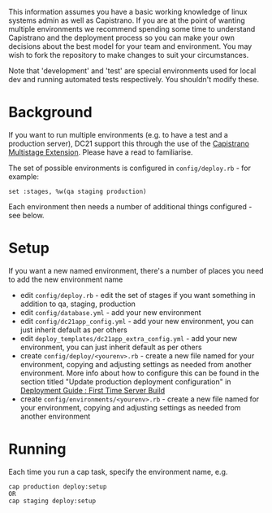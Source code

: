 This information assumes you have a basic working knowledge of linux systems admin as well as Capistrano. If you are at the point of wanting multiple environments we recommend spending some time to understand Capistrano and the deployment process so you can make your own decisions about the best model for your team and environment. You may wish to fork the repository to make changes to suit your circumstances.

Note that 'development' and 'test' are special environments used for local dev and running automated tests respectively. You shouldn't modify these.

# Background
If you want to run multiple environments (e.g. to have a test and a production server), DC21 support this through the use of the [Capistrano Multistage Extension](https://github.com/capistrano/capistrano/wiki/2.x-Multistage-Extension). Please have a read to familiarise.

The set of possible environments is configured in `config/deploy.rb` - for example:
```
set :stages, %w(qa staging production)
```

Each environment then needs a number of additional things configured - see below.

# Setup
If you want a new named environment, there's a number of places you need to add the new environment name
* edit `config/deploy.rb` - edit the set of stages if you want something in addition to qa, staging, production
* edit `config/database.yml` - add your new environment
* edit `config/dc21app_config.yml` - add your new environment, you can just inherit default as per others
* edit `deploy_templates/dc21app_extra_config.yml` - add your new environment, you can just inherit default as per others
* create `config/deploy/<yourenv>.rb` - create a new file named for your environment, copying and adjusting settings as needed from another environment. More info about how to configure this can be found in the section titled "Update production deployment configuration" in [Deployment Guide : First Time Server Build](Deployment_Guide_-_First_Time_Server_Build.md)
* create `config/environments/<yourenv>.rb` - create a new file named for your environment, copying and adjusting settings as needed from another environment

# Running
Each time you run a cap task, specify the environment name, e.g.
```
cap production deploy:setup
OR
cap staging deploy:setup
```
